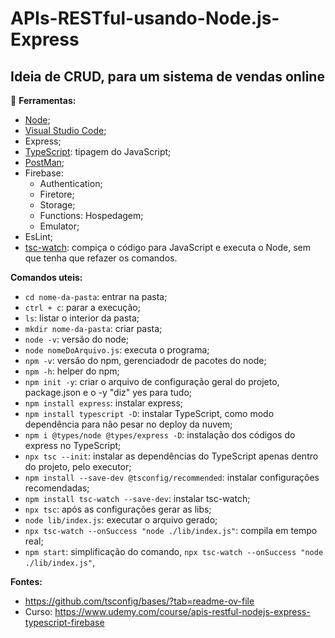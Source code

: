 # APIs-RESTful-usando-Node.js-Express
## Ideia de CRUD, para um sistema de vendas online

:wrench: **Ferramentas:**
  - [Node](https://nodejs.org/en/download);
  - [Visual Studio Code](https://code.visualstudio.com/download);
  - Express;
  - [TypeScript](https://nodejs.org/en/learn/typescript/introduction): tipagem do JavaScript;
  - [PostMan](https://www.postman.com/downloads/);
  - Firebase:
      - Authentication;
      - Firetore;
      - Storage;
      - Functions: Hospedagem;
      - Emulator;
  - EsLint;
  - [tsc-watch](https://www.npmjs.com/package/tsc-watch): compiça o código para JavaScript e executa o Node, sem que tenha que refazer os comandos.

**Comandos uteis:**

- ```cd nome-da-pasta```: entrar na pasta;
- ```ctrl + c```: parar a execução;
- ```ls```: listar o interior da pasta;
- ```mkdir nome-da-pasta```: criar pasta;
- ```node -v```: versão do node;
- ```node nomeDoArquivo.js```: executa o programa;
- ```npm -v```: versão do npm, gerenciadodr de pacotes do node;
- ```npm -h```: helper do npm;
- ```npm init -y```: criar o arquivo de configuração geral do projeto, package.json e o -y "diz" yes para tudo;
- ```npm install express```: instalar express;
- ```npm install typescript -D```: instalar TypeScript, como modo dependência para não pesar no deploy da nuvem;
- ```npm i @types/node @types/express -D```: instalação dos códigos do express no TypeScript; 
- ```npx tsc --init```: instalar as dependências do TypeScript apenas dentro do projeto, pelo executor;
- ```npm install --save-dev @tsconfig/recommended```: instalar configurações recomendadas;
- ```npm install tsc-watch --save-dev```: instalar tsc-watch;
- ```npx tsc```: após as configurações gerar as libs;
- ```node lib/index.js```: executar o arquivo gerado;
- ```npx tsc-watch --onSuccess "node ./lib/index.js"```: compila em tempo real;
- ```npm start```: simplificação do comando, ```npx tsc-watch --onSuccess "node ./lib/index.js"```, 

**Fontes:**
  - https://github.com/tsconfig/bases/?tab=readme-ov-file
  - Curso: https://www.udemy.com/course/apis-restful-nodejs-express-typescript-firebase
